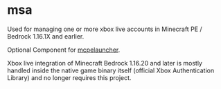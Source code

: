 # msa

Used for managing one or more xbox live accounts in Minecraft PE / Bedrock 1.16.1X and earlier.

Optional Component for [mcpelauncher](https://github.com/minecraft-linux/mcpelauncher-manifest).

Xbox live integration of Minecraft Bedrock 1.16.20 and later is mostly handled inside the native game binary itself (official Xbox Authentication Library) and no longer requires this project.
